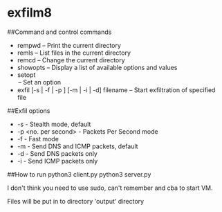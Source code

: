 # exfilm8

##Command and control commands
- rempwd 												– Print the current directory
- remls												– List files in the current directory
- remcd <path>										– Change the current directory
- showopts 											– Display a list of available options and values
- setopt <option> <value>								– Set an option
- exfil [-s | -f | -p <n>] [-m | -i | -d] filename 	– Start exfiltration of specified file

##Exfil options
- -s						- Stealth mode, default
- -p <no. per second>	- Packets Per Second mode
- -f 						- Fast mode
- -m						- Send DNS and ICMP packets, default
- -d						- Send DNS packets only
- -i						- Send ICMP packets only


##How to run
python3 client.py
python3 server.py

I don't think you need to use sudo, can't remember and cba to start VM.

Files will be put in to directory 'output' directory


